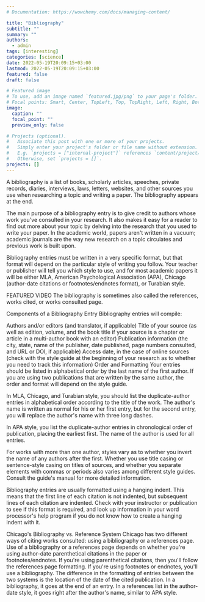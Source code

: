 ```yaml
---
# Documentation: https://wowchemy.com/docs/managing-content/

title: "Bibliography"
subtitle: ""
summary: ""
authors: 
  - admin
tags: [interesting]
categories: [science]
date: 2022-05-19T20:09:15+03:00
lastmod: 2022-05-19T20:09:15+03:00
featured: false
draft: false

# Featured image
# To use, add an image named `featured.jpg/png` to your page's folder.
# Focal points: Smart, Center, TopLeft, Top, TopRight, Left, Right, BottomLeft, Bottom, BottomRight.
image:
  caption: ""
  focal_point: ""
  preview_only: false

# Projects (optional).
#   Associate this post with one or more of your projects.
#   Simply enter your project's folder or file name without extension.
#   E.g. `projects = ["internal-project"]` references `content/project/deep-learning/index.md`.
#   Otherwise, set `projects = []`.
projects: []
---
```

A bibliography is a list of books, scholarly articles, speeches, private records, diaries, interviews, laws, letters, websites, and other sources you use when researching a topic and writing a paper. The bibliography appears at the end.

The main purpose of a bibliography entry is to give credit to authors whose work you've consulted in your research. It also makes it easy for a reader to find out more about your topic by delving into the research that you used to write your paper. In the academic world, papers aren't written in a vacuum; academic journals are the way new research on a topic circulates and previous work is built upon.

Bibliography entries must be written in a very specific format, but that format will depend on the particular style of writing you follow. Your teacher or publisher will tell you which style to use, and for most academic papers it will be either MLA, American Psychological Association (APA), Chicago (author-date citations or footnotes/endnotes format), or Turabian style.

FEATURED VIDEO
The bibliography is sometimes also called the references, works cited, or works consulted page.

Components of a Bibliography Entry
Bibliography entries will compile:

Authors and/or editors (and translator, if applicable)
Title of your source (as well as edition, volume, and the book title if your source is a chapter or article in a multi-author book with an editor)
Publication information (the city, state, name of the publisher, date published, page numbers consulted, and URL or DOI, if applicable)
Access date, in the case of online sources (check with the style guide at the beginning of your research as to whether you need to track this information)
Order and Formatting
Your entries should be listed in alphabetical order by the last name of the first author. If you are using two publications that are written by the same author, the order and format will depend on the style guide.

In MLA, Chicago, and Turabian style, you should list the duplicate-author entries in alphabetical order according to the title of the work. The author's name is written as normal for his or her first entry, but for the second entry, you will replace the author's name with three long dashes. 

In APA style, you list the duplicate-author entries in chronological order of publication, placing the earliest first. The name of the author is used for all entries.

For works with more than one author, styles vary as to whether you invert the name of any authors after the first. Whether you use title casing or sentence-style casing on titles of sources, and whether you separate elements with commas or periods also varies among different style guides. Consult the guide's manual for more detailed information.

Bibliography entries are usually formatted using a hanging indent. This means that the first line of each citation is not indented, but subsequent lines of each citation are indented. Check with your instructor or publication to see if this format is required, and look up information in your word processor's help program if you do not know how to create a hanging indent with it.

Chicago's Bibliography vs. Reference System
Chicago has two different ways of citing works consulted: using a bibliography or a references page. Use of a bibliography or a references page depends on whether you're using author-date parenthetical citations in the paper or footnotes/endnotes. If you're using parenthetical citations, then you'll follow the references page formatting. If you're using footnotes or endnotes, you'll use a bibliography. The difference in the formatting of entries between the two systems is the location of the date of the cited publication. In a bibliography, it goes at the end of an entry. In a references list in the author-date style, it goes right after the author's name, similar to APA style.
